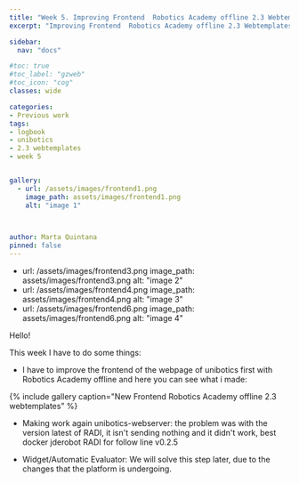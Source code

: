 ```yaml
---
title: "Week 5. Improving Frontend  Robotics Academy offline 2.3 Webtemplates 22/12/2020"
excerpt: "Improving Frontend  Robotics Academy offline 2.3 Webtemplates"

sidebar:
  nav: "docs"

#toc: true
#toc_label: "gzweb"
#toc_icon: "cog"
classes: wide

categories:
- Previous work
tags:
- logbook
- unibotics
- 2.3 webtemplates
- week 5


gallery:
  - url: /assets/images/frontend1.png
    image_path: assets/images/frontend1.png
    alt: "image 1"
    


author: Marta Quintana
pinned: false
---
```


  - url: /assets/images/frontend3.png
    image_path: assets/images/frontend3.png
    alt: "image 2"
  - url: /assets/images/frontend4.png
    image_path: assets/images/frontend4.png
    alt: "image 3"
 -  url: /assets/images/frontend6.png
    image_path: assets/images/frontend6.png
    alt: "image 4"
    




Hello!

This week I have to do some things:

-  I have to improve the frontend of the webpage of unibotics first with Robotics Academy offline and here you can see what i made:

{% include gallery caption="New Frontend Robotics Academy offline 2.3 webtemplates" %}

- Making work again unibotics-webserver: the problem was with the version latest of RADI, it isn't sending nothing and it didn't work, best docker jderobot RADI for follow line v0.2.5

- Widget/Automatic Evaluator: We will solve this step later, due to the changes that the platform is undergoing.
